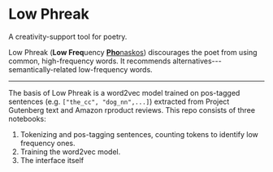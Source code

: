 # Low Phreak

A creativity-support tool for poetry.

Low Phreak (**Low Freq**uency [**Pho**naskos](https://books.google.com/books?id=4QUIAQAAIAAJ&pg=PA193&lpg=PA193&dq=phonaskos&source=bl&ots=pQyyuyEqZz&sig=ACfU3U2ai2pLw0H0lhCoe1MrljKFd6s_3Q&hl=en&sa=X&ved=2ahUKEwjDj7-hi4L0AhWSdd8KHYQBDVQQ6AF6BAgSEAM#v=onepage&q=phonaskos&f=false)) discourages the poet from using common, high-frequency words.  It recommends alternatives---semantically-related low-frequency words.

---

The basis of Low Phreak is a word2vec model trained on pos-tagged sentences (e.g. `["the_cc", "dog_nn",...]`) extracted from Project Gutenberg text and Amazon rproduct reviews.  This repo consists of three notebooks:

1. Tokenizing and pos-tagging sentences, counting tokens to identify low frequency ones.
2. Training the word2vec model.
3. The interface itself

